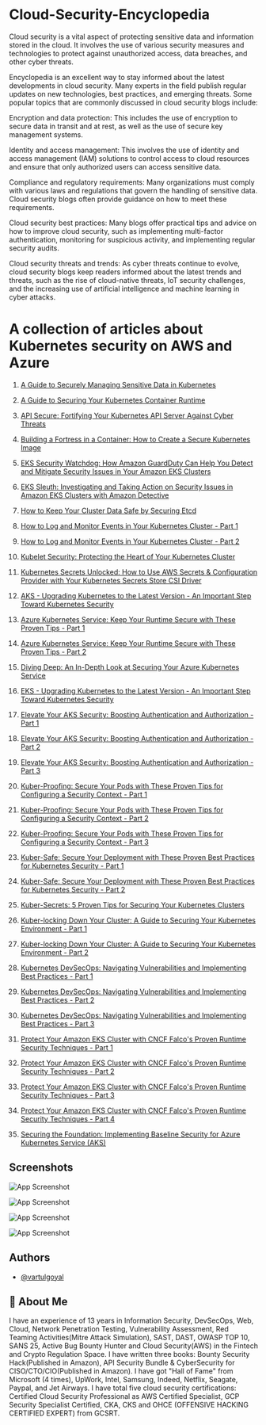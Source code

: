 # Cloud-Security-Encyclopedia

Cloud security is a vital aspect of protecting sensitive data and information stored in the cloud. It involves the use of various security measures and technologies to protect against unauthorized access, data breaches, and other cyber threats.

Encyclopedia is an excellent way to stay informed about the latest developments in cloud security. Many experts in the field publish regular updates on new technologies, best practices, and emerging threats. Some popular topics that are commonly discussed in cloud security blogs include:

Encryption and data protection: This includes the use of encryption to secure data in transit and at rest, as well as the use of secure key management systems.

Identity and access management: This involves the use of identity and access management (IAM) solutions to control access to cloud resources and ensure that only authorized users can access sensitive data.

Compliance and regulatory requirements: Many organizations must comply with various laws and regulations that govern the handling of sensitive data. Cloud security blogs often provide guidance on how to meet these requirements.

Cloud security best practices: Many blogs offer practical tips and advice on how to improve cloud security, such as implementing multi-factor authentication, monitoring for suspicious activity, and implementing regular security audits.

Cloud security threats and trends: As cyber threats continue to evolve, cloud security blogs keep readers informed about the latest trends and threats, such as the rise of cloud-native threats, IoT security challenges, and the increasing use of artificial intelligence and machine learning in cyber attacks.             


# A collection of articles about Kubernetes security on AWS and Azure


1. [A Guide to Securely Managing Sensitive Data in Kubernetes](https://github.com/rrsingh8282/Cloud-Security-Encyclopedia/blob/main/A%20Guide%20to%20Securely%20Managing%20Sensitive%20Data%20in%20Kubernetes.md)

2. [A Guide to Securing Your Kubernetes Container Runtime](https://github.com/rrsingh8282/Cloud-Security-Encyclopedia/blob/main/A%20Guide%20to%20Securing%20Your%20Kubernetes%20Container%20Runtime.md)

3. [API Secure: Fortifying Your Kubernetes API Server Against Cyber Threats](https://github.com/rrsingh8282/Cloud-Security-Encyclopedia/blob/main/API%20Secure:%20Fortifying%20Your%20Kubernetes%20API%20Server%20Against%20Cyber%20Threats.md)

4. [Building a Fortress in a Container: How to Create a Secure Kubernetes Image](https://github.com/rrsingh8282/Cloud-Security-Encyclopedia/blob/main/Building%20a%20Fortress%20in%20a%20Container:%20How%20to%20Create%20a%20Secure%20Kubernetes%20Image.md)

5. [EKS Security Watchdog: How Amazon GuardDuty Can Help You Detect and Mitigate Security Issues in Your Amazon EKS Clusters](https://github.com/rrsingh8282/Cloud-Security-Encyclopedia/blob/main/EKS%20Security%20Watchdog:%20How%20Amazon%20GuardDuty%20Can%20Help%20You%20Detect%20and%20Mitigate%20Security%20Issues%20in%20Your%20Amazon%20EKS%20Clusters.md)

6. [EKS Sleuth: Investigating and Taking Action on Security Issues in Amazon EKS Clusters with Amazon Detective
](https://github.com/rrsingh8282/Cloud-Security-Encyclopedia/blob/main/EKS%20Sleuth:%20Investigating%20and%20Taking%20Action%20on%20Security%20Issues%20in%20Amazon%20EKS%20Clusters%20with%20Amazon%20Detective.md)

7. [How to Keep Your Cluster Data Safe by Securing Etcd](https://github.com/rrsingh8282/Cloud-Security-Encyclopedia/blob/main/How%20to%20Keep%20Your%20Cluster%20Data%20Safe%20by%20Securing%20Etcd.md)

8. [How to Log and Monitor Events in Your Kubernetes Cluster - Part 1](https://github.com/rrsingh8282/Cloud-Security-Encyclopedia/blob/main/How%20to%20Log%20and%20Monitor%20Events%20in%20Your%20Kubernetes%20Cluster%20-%20Part%201.md)

9. [How to Log and Monitor Events in Your Kubernetes Cluster - Part 2](https://github.com/rrsingh8282/Cloud-Security-Encyclopedia/blob/main/How%20to%20Log%20and%20Monitor%20Events%20in%20Your%20Kubernetes%20Cluster%20-%20Part%202.md)

10. [Kubelet Security: Protecting the Heart of Your Kubernetes Cluster](https://github.com/rrsingh8282/Cloud-Security-Encyclopedia/blob/main/Kubelet%20Security:%20Protecting%20the%20Heart%20of%20Your%20Kubernetes%20Cluster%20.md)

11. [Kubernetes Secrets Unlocked: How to Use AWS Secrets & Configuration Provider with Your Kubernetes Secrets Store CSI Driver](https://github.com/rrsingh8282/Cloud-Security-Encyclopedia/blob/main/Kubernetes%20Secrets%20Unlocked:%20How%20to%20Use%20AWS%20Secrets%20%26%20Configuration%20Provider%20with%20Your%20Kubernetes%20Secrets%20Store%20CSI%20Driver.md)

12. [AKS - Upgrading Kubernetes to the Latest Version - An Important Step Toward Kubernetes Security](https://github.com/rrsingh8282/Cloud-Security-Encyclopedia/blob/main/AKS%20-%20Upgrading%20Kubernetes%20to%20the%20Latest%20Version%20-%20An%20Important%20Step%20Toward%20Kubernetes%20Security.md)

13. [Azure Kubernetes Service: Keep Your Runtime Secure with These Proven Tips - Part 1](https://github.com/rrsingh8282/Cloud-Security-Encyclopedia/blob/main/Azure%20Kubernetes%20Service:%20Keep%20Your%20Runtime%20Secure%20with%20These%20Proven%20Tips%20-%20Part%201.md)

14. [Azure Kubernetes Service: Keep Your Runtime Secure with These Proven Tips - Part 2](https://github.com/rrsingh8282/Cloud-Security-Encyclopedia/blob/main/Azure%20Kubernetes%20Service:%20Keep%20Your%20Runtime%20Secure%20with%20These%20Proven%20Tips%20-%20Part%202.md)

15. [Diving Deep: An In-Depth Look at Securing Your Azure Kubernetes Service](https://github.com/rrsingh8282/Cloud-Security-Encyclopedia/blob/main/Diving%20Deep:%20An%20In-Depth%20Look%20at%20Securing%20Your%20Azure%20Kubernetes%20Service.md)

16. [EKS - Upgrading Kubernetes to the Latest Version - An Important Step Toward Kubernetes Security](https://github.com/rrsingh8282/Cloud-Security-Encyclopedia/blob/main/EKS%20-%20Upgrading%20Kubernetes%20to%20the%20Latest%20Version%20-%20An%20Important%20Step%20Toward%20Kubernetes%20Security.md)

17. [Elevate Your AKS Security: Boosting Authentication and Authorization - Part 1](https://github.com/rrsingh8282/Cloud-Security-Encyclopedia/blob/main/Elevate%20Your%20AKS%20Security:%20Boosting%20Authentication%20and%20Authorization%20-%20Part%201.md)

18. [Elevate Your AKS Security: Boosting Authentication and Authorization - Part 2](https://github.com/rrsingh8282/Cloud-Security-Encyclopedia/blob/main/Elevate%20Your%20AKS%20Security:%20Boosting%20Authentication%20and%20Authorization%20-%20Part%202.md)

19. [Elevate Your AKS Security: Boosting Authentication and Authorization - Part 3](https://github.com/rrsingh8282/Cloud-Security-Encyclopedia/blob/main/Elevate%20Your%20AKS%20Security:%20Boosting%20Authentication%20and%20Authorization%20-%20Part%203.md)

20. [Kuber-Proofing: Secure Your Pods with These Proven Tips for Configuring a Security Context - Part 1](https://github.com/rrsingh8282/Cloud-Security-Encyclopedia/blob/main/Kuber-Proofing:%20Secure%20Your%20Pods%20with%20These%20Proven%20Tips%20for%20Configuring%20a%20Security%20Context%20-%20Part%201.md)

21. [Kuber-Proofing: Secure Your Pods with These Proven Tips for Configuring a Security Context - Part 2](https://github.com/rrsingh8282/Cloud-Security-Encyclopedia/blob/main/Kuber-Proofing:%20Secure%20Your%20Pods%20with%20These%20Proven%20Tips%20for%20Configuring%20a%20Security%20Context%20-%20Part%202.md)

22. [Kuber-Proofing: Secure Your Pods with These Proven Tips for Configuring a Security Context - Part 3](https://github.com/rrsingh8282/Cloud-Security-Encyclopedia/blob/main/Kuber-Proofing:%20Secure%20Your%20Pods%20with%20These%20Proven%20Tips%20for%20Configuring%20a%20Security%20Context%20-%20Part%203.md)

23. [Kuber-Safe: Secure Your Deployment with These Proven Best Practices for Kubernetes Security - Part 1](https://github.com/rrsingh8282/Cloud-Security-Encyclopedia/blob/main/Kuber-Safe:%20Secure%20Your%20Deployment%20with%20These%20Proven%20Best%20Practices%20for%20Kubernetes%20Security%20-%20Part%201.md)

24. [Kuber-Safe: Secure Your Deployment with These Proven Best Practices for Kubernetes Security - Part 2](https://github.com/rrsingh8282/Cloud-Security-Encyclopedia/blob/main/Kuber-Safe:%20Secure%20Your%20Deployment%20with%20These%20Proven%20Best%20Practices%20for%20Kubernetes%20Security%20-%20Part%202.md)

25. [Kuber-Secrets: 5 Proven Tips for Securing Your Kubernetes Clusters](https://github.com/rrsingh8282/Cloud-Security-Encyclopedia/blob/main/Kuber-Secrets:%205%20Proven%20Tips%20for%20Securing%20Your%20Kubernetes%20Clusters.md)

26. [Kuber-locking Down Your Cluster: A Guide to Securing Your Kubernetes Environment - Part 1](https://github.com/rrsingh8282/Cloud-Security-Encyclopedia/blob/main/Kuber-locking%20Down%20Your%20Cluster:%20A%20Guide%20to%20Securing%20Your%20Kubernetes%20Environment%20-%20Part%201.md)

27. [Kuber-locking Down Your Cluster: A Guide to Securing Your Kubernetes Environment - Part 2](https://github.com/rrsingh8282/Cloud-Security-Encyclopedia/blob/main/Kuber-locking%20Down%20Your%20Cluster:%20A%20Guide%20to%20Securing%20Your%20Kubernetes%20Environment%20-%20Part%202.md)

28. [Kubernetes DevSecOps: Navigating Vulnerabilities and Implementing Best Practices - Part 1](https://github.com/rrsingh8282/Cloud-Security-Encyclopedia/blob/main/Kubernetes%20DevSecOps:%20Navigating%20Vulnerabilities%20and%20Implementing%20Best%20Practices%20-%20Part%201.md)

29. [Kubernetes DevSecOps: Navigating Vulnerabilities and Implementing Best Practices - Part 2](https://github.com/rrsingh8282/Cloud-Security-Encyclopedia/blob/main/Kubernetes%20DevSecOps:%20Navigating%20Vulnerabilities%20and%20Implementing%20Best%20Practices%20-%20Part%202.md)

30. [Kubernetes DevSecOps: Navigating Vulnerabilities and Implementing Best Practices - Part 3](https://github.com/rrsingh8282/Cloud-Security-Encyclopedia/blob/main/Kubernetes%20DevSecOps:%20Navigating%20Vulnerabilities%20and%20Implementing%20Best%20Practices%20-%20Part%203.md)

31. [Protect Your Amazon EKS Cluster with CNCF Falco's Proven Runtime Security Techniques - Part 1](https://github.com/rrsingh8282/Cloud-Security-Encyclopedia/blob/main/Protect%20Your%20Amazon%20EKS%20Cluster%20with%20CNCF%20Falco's%20Proven%20Runtime%20Security%20Techniques%20-%20Part%201.md)

32. [Protect Your Amazon EKS Cluster with CNCF Falco's Proven Runtime Security Techniques - Part 2](https://github.com/rrsingh8282/Cloud-Security-Encyclopedia/blob/main/Protect%20Your%20Amazon%20EKS%20Cluster%20with%20CNCF%20Falco's%20Proven%20Runtime%20Security%20Techniques%20-%20Part%202.md)

33. [Protect Your Amazon EKS Cluster with CNCF Falco's Proven Runtime Security Techniques - Part 3](https://github.com/rrsingh8282/Cloud-Security-Encyclopedia/blob/main/Protect%20Your%20Amazon%20EKS%20Cluster%20with%20CNCF%20Falco's%20Proven%20Runtime%20Security%20Techniques%20-%20Part%203.md)

34. [Protect Your Amazon EKS Cluster with CNCF Falco's Proven Runtime Security Techniques - Part 4](https://github.com/rrsingh8282/Cloud-Security-Encyclopedia/blob/main/Protect%20Your%20Amazon%20EKS%20Cluster%20with%20CNCF%20Falco's%20Proven%20Runtime%20Security%20Techniques%20-%20Part%204.md)

35. [Securing the Foundation: Implementing Baseline Security for Azure Kubernetes Service (AKS)](https://github.com/rrsingh8282/Cloud-Security-Encyclopedia/blob/main/Securing%20the%20Foundation:%20Implementing%20Baseline%20Security%20for%20Azure%20Kubernetes%20Service%20(AKS).md)

## Screenshots

![App Screenshot](https://d2908q01vomqb2.cloudfront.net/da4b9237bacccdf19c0760cab7aec4a8359010b0/2019/03/11/aws-security-services-purpose.png)

![App Screenshot](https://user-images.githubusercontent.com/56096409/118192016-5ab5ec80-b3fa-11eb-89e0-39e7803756bc.jpg)

![App Screenshot](https://learn.microsoft.com/en-us/azure/governance/blueprints/media/azure-security-benchmark-foundation/architecture.png)

![App Screenshot](https://cheatsheetseries.owasp.org/assets/Kubernetes_Architecture.png)


## Authors

- [@vartulgoyal](https://www.linkedin.com/in/vartul-goyal/)

## 🚀 About Me
I have an experience of 13 years in Information Security, DevSecOps, Web, Cloud, Network Penetration Testing, Vulnerability Assessment, Red Teaming Activities(Mitre Attack Simulation), SAST, DAST,  OWASP TOP 10, SANS 25, Active Bug Bounty Hunter and Cloud Security(AWS) in the Fintech and Crypto Regulation Space. I have written three books: Bounty Security Hack(Published in Amazon), API Security Bundle & CyberSecurity for CISO/CTO/CIO(Published in Amazon). I have got "Hall of Fame" from Microsoft (4 times), UpWork, Intel, Samsung, Indeed, Netflix, Seagate, Paypal, and Jet Airways. I have total five cloud security certifications: Certified Cloud Security Professional as AWS Certified Specialist, GCP Security Specialist Certified, CKA, CKS and OHCE (OFFENSIVE HACKING CERTIFIED EXPERT) from GCSRT.

